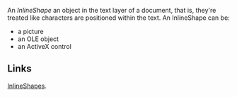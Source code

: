 An *InlineShape*  an object in the text layer of a document, that is, they're treated like characters are positioned within the text. An InlineShape can be:
- a picture
- an OLE object
- an ActiveX control

## Links

[InlineShapes](https://github.com/ReneNyffenegger/runVBAFilesInOffice/tree/master/Word/ObjectModel/InlineShapes).
